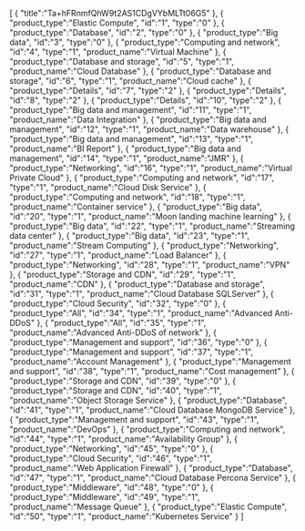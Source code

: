 [
	{
		"title":"Ta+hFRnmfQhW9t2AS1CDgVYbMLTt06G5"
	},
	{
		"product_type":"Elastic Compute",
		"id":"1",
		"type":"0"
	},
	{
		"product_type":"Database",
		"id":"2",
		"type":"0"
	},
	{
		"product_type":"Big data",
		"id":"3",
		"type":"0"
	},
	{
		"product_type":"Computing and network",
		"id":"4",
		"type":"1",
		"product_name":"Virtual Machine"
	},
	{
		"product_type":"Database and storage",
		"id":"5",
		"type":"1",
		"product_name":"Cloud Database"
	},
	{
		"product_type":"Database and storage",
		"id":"6",
		"type":"1",
		"product_name":"Cloud cache"
	},
	{
		"product_type":"Details",
		"id":"7",
		"type":"2"
	},
	{
		"product_type":"Details",
		"id":"8",
		"type":"2"
	},
	{
		"product_type":"Details",
		"id":"10",
		"type":"2"
	},
	{
		"product_type":"Big data and management",
		"id":"11",
		"type":"1",
		"product_name":"Data Integration"
	},
	{
		"product_type":"Big data and management",
		"id":"12",
		"type":"1",
		"product_name":"Data warehouse"
	},
	{
		"product_type":"Big data and management",
		"id":"13",
		"type":"1",
		"product_name":"BI Report"
	},
	{
		"product_type":"Big data and management",
		"id":"14",
		"type":"1",
		"product_name":"JMR"
	},
	{
		"product_type":"Networking",
		"id":"16",
		"type":"1",
		"product_name":"Virtual Private Cloud"
	},
	{
		"product_type":"Computing and network",
		"id":"17",
		"type":"1",
		"product_name":"Cloud Disk Service"
	},
	{
		"product_type":"Computing and network",
		"id":"18",
		"type":"1",
		"product_name":"Container service"
	},
	{
		"product_type":"Big data",
		"id":"20",
		"type":"1",
		"product_name":"Moon landing machine learning"
	},
	{
		"product_type":"Big data",
		"id":"22",
		"type":"1",
		"product_name":"Streaming data center"
	},
	{
		"product_type":"Big data",
		"id":"23",
		"type":"1",
		"product_name":"Stream Computing"
	},
	{
		"product_type":"Networking",
		"id":"27",
		"type":"1",
		"product_name":"Load Balancer"
	},
	{
		"product_type":"Networking",
		"id":"28",
		"type":"1",
		"product_name":"VPN"
	},
	{
		"product_type":"Storage and CDN",
		"id":"29",
		"type":"1",
		"product_name":"CDN"
	},
	{
		"product_type":"Database and storage",
		"id":"31",
		"type":"1",
		"product_name":"Cloud Database SQLServer"
	},
	{
		"product_type":"Cloud Security",
		"id":"32",
		"type":"0"
	},
	{
		"product_type":"All",
		"id":"34",
		"type":"1",
		"product_name":"Advanced Anti-DDoS"
	},
	{
		"product_type":"All",
		"id":"35",
		"type":"1",
		"product_name":"Advanced Anti-DDoS of network"
	},
	{
		"product_type":"Management and support",
		"id":"36",
		"type":"0"
	},
	{
		"product_type":"Management and support",
		"id":"37",
		"type":"1",
		"product_name":"Account Management"
	},
	{
		"product_type":"Management and support",
		"id":"38",
		"type":"1",
		"product_name":"Cost management"
	},
	{
		"product_type":"Storage and CDN",
		"id":"39",
		"type":"0"
	},
	{
		"product_type":"Storage and CDN",
		"id":"40",
		"type":"1",
		"product_name":"Object Storage Service"
	},
	{
		"product_type":"Database",
		"id":"41",
		"type":"1",
		"product_name":"Cloud Database MongoDB Service"
	},
	{
		"product_type":"Management and support",
		"id":"43",
		"type":"1",
		"product_name":"DevOps"
	},
	{
		"product_type":"Computing and network",
		"id":"44",
		"type":"1",
		"product_name":"Availability Group"
	},
	{
		"product_type":"Networking",
		"id":"45",
		"type":"0"
	},
	{
		"product_type":"Cloud Security",
		"id":"46",
		"type":"1",
		"product_name":"Web Application Firewall"
	},
	{
		"product_type":"Database",
		"id":"47",
		"type":"1",
		"product_name":"Cloud Database Percona Service"
	},
	{
		"product_type":"Middleware",
		"id":"48",
		"type":"0"
	},
	{
		"product_type":"Middleware",
		"id":"49",
		"type":"1",
		"product_name":"Message Queue"
	},
	{
		"product_type":"Elastic Compute",
		"id":"50",
		"type":"1",
		"product_name":"Kubernetes Service"
	}
]